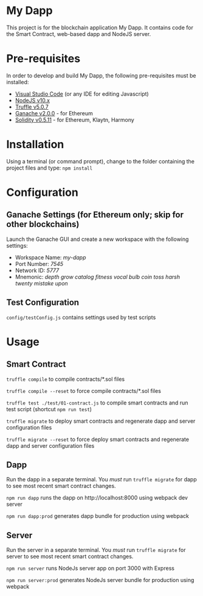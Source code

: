 # My Dapp

This project is for the blockchain application My Dapp. It contains code for the Smart Contract, web-based dapp and NodeJS server.

# Pre-requisites

In order to develop and build My Dapp, the following pre-requisites must be installed:

* [Visual Studio Code](https://code.visualstudio.com/download) (or any IDE for editing Javascript)
* [NodeJS v10.x](https://nodejs.org/en/download/)
* [Truffle v5.0.7](https://truffleframework.com/truffle)
* [Ganache v2.0.0](https://truffleframework.com/ganache) - for Ethereum
* [Solidity v0.5.11](https://www.npmjs.com/package/solc) - for Ethereum, Klaytn, Harmony

# Installation

Using a terminal (or command prompt), change to the folder containing the project files and type: `npm install`

# Configuration

## Ganache Settings (for Ethereum only; skip for other blockchains)

Launch the Ganache GUI and create a new workspace with the following settings:
- Workspace Name: *my-dapp*
- Port Number: *7545*
- Network ID: *5777*
- Mnemonic: *depth grow catalog fitness vocal bulb coin toss harsh twenty mistake upon*

## Test Configuration

`config/testConfig.js` contains settings used by test scripts

# Usage

## Smart Contract

`truffle compile` to compile contracts/*.sol files

`truffle compile --reset` to force compile contracts/*.sol files

`truffle test ./test/01-contract.js` to compile smart contracts and run test script (shortcut `npm run test`)

`truffle migrate` to deploy smart contracts and regenerate dapp and server configuration files

`truffle migrate --reset` to force deploy smart contracts and regenerate dapp and server configuration files

## Dapp

Run the dapp in a separate terminal. You *must* run `truffle migrate` for dapp to see most recent smart contract changes.

`npm run dapp` runs the dapp on http://localhost:8000 using webpack dev server

`npm run dapp:prod` generates dapp bundle for production using webpack

## Server

Run the server in a separate terminal. You *must* run `truffle migrate` for server to see most recent smart contract changes.

`npm run server` runs NodeJs server app on port 3000 with Express

`npm run server:prod` generates NodeJs server bundle for production using webpack


